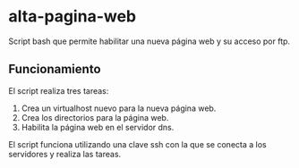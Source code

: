# alta-pagina-web
Script bash que permite habilitar una nueva página web y su acceso por ftp.
## Funcionamiento
El script realiza tres tareas:
1. Crea un virtualhost nuevo para la nueva página web.
2. Crea los directorios para la página web.
3. Habilita la página web en el servidor dns.

El script funciona utilizando una clave ssh con la que se conecta a los servidores y realiza las tareas.
